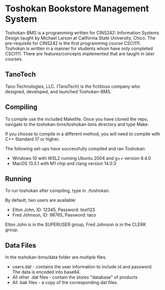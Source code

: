 # Toshokan Bookstore Management System
Toshokan-BMS is a programming written for CINS242: Information Systems Design taught by Michael Larson at California State University, Chico. The pre-requisite for CINS242 is the first programming course CSCI111. Toshokan is written in a manner for students whom have only completed CSCI111. There are features/concepts implemented that are taught in later courses.

## TanoTech
Tano Technologies, LLC. (TanoTech) is the fictitious company who designed, developed, and launched Toshokan-BMS. 

## Compiling
To compile use the included Makefile. Once you have cloned the repo, navigate to the toshokan-bms/toshokan-bms directory and type Make.

If you choose to compile in a different method, you will need to compile with C++ Standard 17 or higher.

The following set-ups have successfully compiled and ran Toshokan:
- Windows 10 with WSL2 running Ubuntu 2004 and g++ version 9.4.0
- MacOS 13.5.1 with M1 chip and clang version 14.0.3

## Running
To run toshokan after compiling, type in ./toshokan.

By default, two users are available:
- Elton John, ID: 12345, Password: test123
- Fred Johnson, ID: 98765, Password: taco

Elton John is in the SUPERUSER group, Fred Johnson is in the CLERK group.

## Data Files
In the toshokan-bms/data folder are multiple files.
- users.dat - contains the user information to include id and password. The data is encoded into base64.
- All other .dat files - contain the stores "database" of products
- All .bak files - a copy of the corresponding dat files.